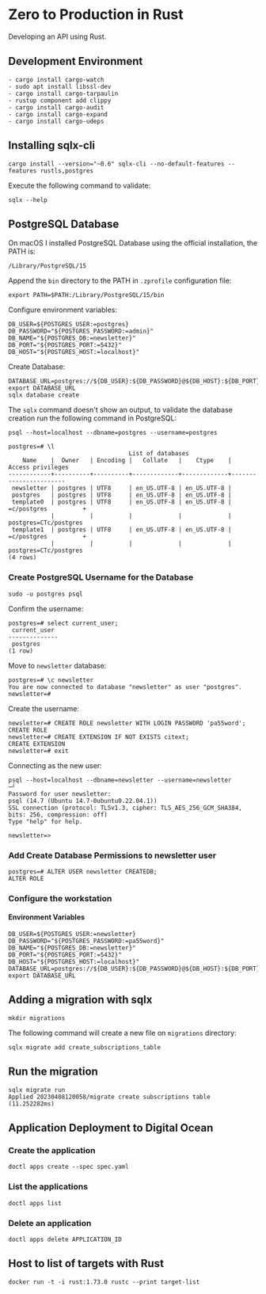 # Zero to Production in Rust

Developing an API using Rust.

## Development Environment

```commandline
- cargo install cargo-watch
- sudo apt install libssl-dev
- cargo install cargo-tarpaulin
- rustup component add clippy
- cargo install cargo-audit
- cargo install cargo-expand
- cargo install cargo-udeps
```
## Installing sqlx-cli

```commandline
cargo install --version="~0.6" sqlx-cli --no-default-features --features rustls,postgres
```

Execute the following command to validate:

```commandline
sqlx --help
```

## PostgreSQL Database

On macOS I installed PostgreSQL Database using the official installation, the PATH is:

```commandline
/Library/PostgreSQL/15
```

Append the `bin` directory to the PATH in `.zprofile` configuration file:

```commandline
export PATH=$PATH:/Library/PostgreSQL/15/bin
```

Configure environment variables:

```commandline
DB_USER=${POSTGRES_USER:=postgres}
DB_PASSWORD="${POSTGRES_PASSWORD:=admin}"
DB_NAME="${POSTGRES_DB:=newsletter}"
DB_PORT="${POSTGRES_PORT:=5432}"
DB_HOST="${POSTGRES_HOST:=localhost}"
```

Create Database:

```commandline
DATABASE_URL=postgres://${DB_USER}:${DB_PASSWORD}@${DB_HOST}:${DB_PORT}/${DB_NAME}
export DATABASE_URL
sqlx database create
```

The `sqlx` command doesn't show an output, to validate the database creation run the following command in PostgreSQL:

```commandline
psql --host=localhost --dbname=postgres --username=postgres

postgres=# \l
                                  List of databases
    Name    |  Owner   | Encoding |   Collate   |    Ctype    |   Access privileges   
------------+----------+----------+-------------+-------------+-----------------------
 newsletter | postgres | UTF8     | en_US.UTF-8 | en_US.UTF-8 | 
 postgres   | postgres | UTF8     | en_US.UTF-8 | en_US.UTF-8 | 
 template0  | postgres | UTF8     | en_US.UTF-8 | en_US.UTF-8 | =c/postgres          +
            |          |          |             |             | postgres=CTc/postgres
 template1  | postgres | UTF8     | en_US.UTF-8 | en_US.UTF-8 | =c/postgres          +
            |          |          |             |             | postgres=CTc/postgres
(4 rows)            
```

### Create PostgreSQL Username for the Database

```commandline
sudo -u postgres psql
```

Confirm the username:

```commandline
postgres=# select current_user;
 current_user 
--------------
 postgres
(1 row)
```

Move to `newsletter` database:

```commandline
postgres=# \c newsletter
You are now connected to database "newsletter" as user "postgres".
newsletter=# 
```

Create the username:

```commandline
newsletter=# CREATE ROLE newsletter WITH LOGIN PASSWORD 'pa55word';
CREATE ROLE
newsletter=# CREATE EXTENSION IF NOT EXISTS citext;
CREATE EXTENSION
newsletter=# exit
```

Connecting as the new user:

```commandline
psql --host=localhost --dbname=newsletter --username=newsletter                       ─╯
Password for user newsletter: 
psql (14.7 (Ubuntu 14.7-0ubuntu0.22.04.1))
SSL connection (protocol: TLSv1.3, cipher: TLS_AES_256_GCM_SHA384, bits: 256, compression: off)
Type "help" for help.

newsletter=> 
```

### Add Create Database Permissions to newsletter user

```commandline
postgres=# ALTER USER newsletter CREATEDB;
ALTER ROLE
```

### Configure the workstation

#### Environment Variables

```commandline
DB_USER=${POSTGRES_USER:=newsletter}
DB_PASSWORD="${POSTGRES_PASSWORD:=pa55word}"
DB_NAME="${POSTGRES_DB:=newsletter}"
DB_PORT="${POSTGRES_PORT:=5432}"
DB_HOST="${POSTGRES_HOST:=localhost}"
DATABASE_URL=postgres://${DB_USER}:${DB_PASSWORD}@${DB_HOST}:${DB_PORT}/${DB_NAME}
export DATABASE_URL
```

## Adding a migration with sqlx

```commandline
mkdir migrations
```

The following command will create a new file on `migrations` directory:

```commandline
sqlx migrate add create_subscriptions_table 
```

## Run the migration

```commandline
sqlx migrate run
Applied 20230408120058/migrate create subscriptions table (11.252282ms)
```

## Application Deployment to Digital Ocean

### Create the application

```shell
doctl apps create --spec spec.yaml
```

### List the applications

```shell
doctl apps list
```

### Delete an application

```shell
doctl apps delete APPLICATION_ID
```

## Host to list of targets with Rust

```shell
docker run -t -i rust:1.73.0 rustc --print target-list
```
